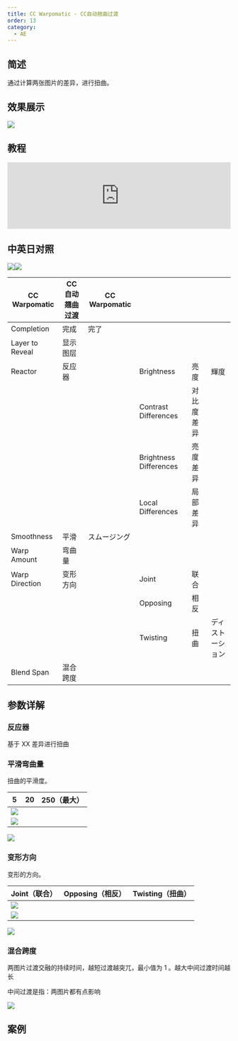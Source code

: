 ```yaml
---
title: CC Warpomatic - CC自动翘曲过渡
order: 13
category:
  - AE
---
```


## 简述

通过计算两张图片的差异，进行扭曲。

## 效果展示

![](https://cdn.yuelili.com/20220103195249.gif)

## 教程

<iframe src="https://player.bilibili.com/player.html?bvid=BV1e34y1X7Vj&page=61&high_quality=1" width="100%" allowfullscreen="allowfullscreen" frameborder="0"></iframe>

## 中英日对照

![](https://mir.yuelili.com/wp-content/uploads/user/AE/effects/AE-Effects-Transition-CC_Warpomatic.png)![](https://mir.yuelili.com/wp-content/uploads/user/AE/effects/AE-Effects-Transition-CC_Warpomatic_cn.png)

| CC Warpomatic   | CC 自动翘曲过渡 | CC Warpomatic |                        |            |                  |
| --------------- | --------------- | ------------- | ---------------------- | ---------- | ---------------- |
| Completion      | 完成            | 完了          |                        |            |                  |
| Layer to Reveal | 显示图层        |               |                        |            |                  |
| Reactor         | 反应器          |               | Brightness             | 亮度       | 輝度             |
|                 |                 |               | Contrast Differences   | 对比度差异 |                  |
|                 |                 |               | Brightness Differences | 亮度差异   |                  |
|                 |                 |               | Local Differences      | 局部差异   |                  |
| Smoothness      | 平滑            | スムージング  |                        |            |                  |
| Warp Amount     | 弯曲量          |               |                        |            |                  |
| Warp Direction  | 变形方向        |               | Joint                  | 联合       |                  |
|                 |                 |               | Opposing               | 相反       |                  |
|                 |                 |               | Twisting               | 扭曲       | ディストーション |
| Blend Span      | 混合跨度        |               |                        |            |                  |

## 参数详解

### 反应器

基于 XX 差异进行扭曲

### 平滑弯曲量

扭曲的平滑度。

| 5                                               | 20  | 250（最大） |
| ----------------------------------------------- | --- | ----------- |
| ![](https://cdn.yuelili.com/20220103195732.png) |
| ![](https://cdn.yuelili.com/20220103195801.png) |

![](https://cdn.yuelili.com/20220103195814.png)

### 变形方向

变形的方向。

| Joint（联合）                                   | Opposing（相反） | Twisting（扭曲） |
| ----------------------------------------------- | ---------------- | ---------------- |
| ![](https://cdn.yuelili.com/20220103200054.png) |
| ![](https://cdn.yuelili.com/20220103200105.png) |

![](https://cdn.yuelili.com/20220103200114.png)

### 混合跨度

两图片过渡交融的持续时间，越短过渡越突兀，最小值为 1 。越大中间过渡时间越长

中间过渡是指：两图片都有点影响

![](https://cdn.yuelili.com/20220103200528.png)

## 案例
